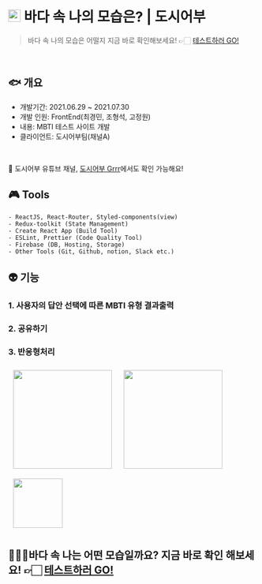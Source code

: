
# <img style='width:25px' src="../MBTI_fish/public/favicon.png"/> 바다 속 나의 모습은? | 도시어부 

> 바다 속 나의 모습은 어떨지 지금 바로 확인해보세요!  👉🏻  <a href="https://cityangler.co.kr/">테스트하러 GO!</a>
</br>

## 🐟 개요
  + 개발기간: 2021.06.29 ~ 2021.07.30
  + 개발 인원: FrontEnd(최경민, 조형석, 고정원) 
  + 내용: MBTI 테스트 사이트 개발
  + 클라이언트: 도시어부팀(채널A)
  </br>

📢 도시어부 유튜브 채널, <a href="https://www.youtube.com/channel/UCGrAnVVgQY66l9XHIzPxQEw">도시어부 Grrr</a>에서도 확인 가능해요! 

## 🎮 Tools

```
- ReactJS, React-Router, Styled-components(view)
- Redux-toolkit (State Management)
- Create React App (Build Tool)
- ESLint, Prettier (Code Quality Tool)
- Firebase (DB, Hosting, Storage)
- Other Tools (Git, Github, notion, Slack etc.)
```

## 👽 기능
### 1. 사용자의 답안 선택에 따른 MBTI 유형 결과출력

### 2. 공유하기

### 3. 반응형처리
<img style='width:200px; margin:10px;' src="../MBTI_fish/src/data/cityangler.co.kr_(iPad) (1).png"/>
<img style='width:200px; margin:10px;' src="../MBTI_fish/src/data/cityangler.co.kr_(iPad).png"/>
<img style='width:100px; margin:10px;' src="../MBTI_fish/src/data/cityangler.co.kr_(iPhone 6_7_8).png"/>
</br>

## 🏄🏻‍♂️바다 속 나는 어떤 모습일까요? 지금 바로 확인 해보세요!  👉🏻 <a href="https://cityangler.co.kr/">테스트하러 GO!</a>